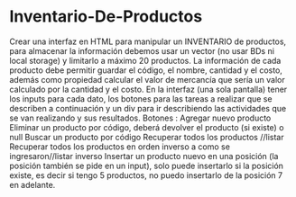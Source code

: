 # Inventario-De-Productos
Crear una interfaz en HTML para manipular un INVENTARIO de productos, para almacenar la información debemos usar un vector (no usar BDs ni local storage) y limitarlo a máximo 20 productos. La información de cada producto debe permitir guardar el código, el nombre,  cantidad y el costo, además como propiedad calcular el valor de mercancía que sería un valor calculado por la cantidad y el costo.  En la interfaz (una sola pantalla) tener los inputs para cada dato, los botones para las tareas a realizar que se describen a continuación y un div para ir describiendo las actividades que se van realizando y sus resultados. Botones : Agregar nuevo producto Eliminar un producto por código, deberá devolver el producto (si existe) o null Buscar un producto por código Recuperar todos los productos //listar Recuperar todos los productos en orden inverso a como se ingresaron//listar inverso Insertar un producto nuevo en una posición (la posición también se pide en un input), solo puede insertarlo si la posición existe, es decir si tengo 5 productos, no puedo insertarlo de la posición 7 en adelante.
